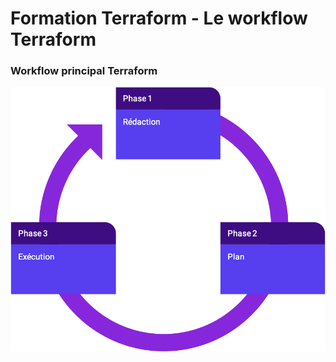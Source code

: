# Formation Terraform - Le workflow Terraform

### Workflow principal Terraform


![](images/terraform/terraform-workflow.png)



